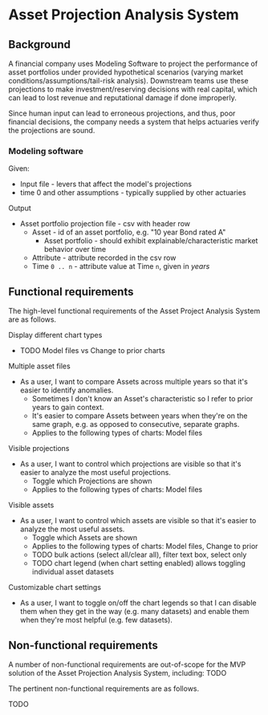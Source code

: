 # Asset Projection Analysis System

## Background

A financial company uses Modeling Software to project the performance
of asset portfolios under provided hypothetical scenarios (varying
market conditions/assumptions/tail-risk analysis).
Downstream teams use these projections to make investment/reserving
decisions with real capital, which can lead to lost revenue and
reputational damage if done improperly.

Since human input can lead to erroneous projections, and thus, poor financial decisions,
the company needs a system that helps actuaries verify the projections are sound.


### Modeling software

Given:
- Input file - levers that affect the model's projections
- time 0 and other assumptions - typically supplied by other actuaries

Output
- Asset portfolio projection file - csv with header row
   - Asset - id of an asset portfolio, e.g. "10 year Bond rated A"
      - Asset portfolio - should exhibit explainable/characteristic market behavior over time
   - Attribute - attribute recorded in the csv row
   - Time `0 .. n` - attribute value at Time `n`, given in _years_

## Functional requirements

The high-level functional requirements of the Asset Project Analysis System are as follows.

Display different chart types
- TODO Model files vs Change to prior charts

Multiple asset files
- As a user, I want to compare Assets across multiple years so that it's easier to identify anomalies.
   - Sometimes I don't know an Asset's characteristic so I refer to prior years to gain context.
   - It's easier to compare Assets between years when they're on the same graph, 
     e.g. as opposed to consecutive, separate graphs.
   - Applies to the following types of charts: Model files

Visible projections
- As a user, I want to control which projections are visible so that it's easier to analyze the most useful projections.
   - Toggle which Projections are shown
   - Applies to the following types of charts: Model files

Visible assets
- As a user, I want to control which assets are visible so that it's easier to analyze the most useful assets.
   - Toggle which Assets are shown
   - Applies to the following types of charts: Model files, Change to prior
   - TODO bulk actions (select all/clear all), filter text box, select only
   - TODO chart legend (when chart setting enabled) allows toggling individual asset datasets

Customizable chart settings
- As a user, I want to toggle on/off the chart legends so that I can disable them when
  they get in the way (e.g. many datasets) and enable them when they're most helpful (e.g. few
  datasets).

## Non-functional requirements

A number of non-functional requirements are out-of-scope for the MVP solution of the Asset Projection Analysis System, including: TODO

The pertinent non-functional requirements are as follows.

TODO
